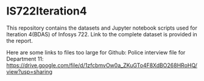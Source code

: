 # IS722Iteration4
This repository contains the datasets and Jupyter notebook scripts used for Iteration 4(BDAS) of Infosys 722. Link to the complete dataset is provided in the report.

Here are some links to files too large for Github:
  Police interview file for Department 11: https://drive.google.com/file/d/1zfcbmvOw0a_ZKuGTo4F8XdBO268HRoHQ/view?usp=sharing
